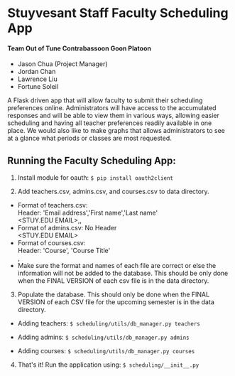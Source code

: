 # Stuyvesant Staff Faculty Scheduling App

#### Team  Out of Tune Contrabassoon Goon Platoon
- Jason Chua (Project Manager)
- Jordan Chan
- Lawrence Liu
- Fortune Soleil

A Flask driven app that will allow faculty to submit their scheduling preferences online. Administrators will have access to the accumulated responses and will be able to view them in various ways, allowing easier scheduling and having all teacher preferences readily available in one place. We would also like to make graphs that allows administrators to see at a glance what periods or classes are most requested.

## Running the Faculty Scheduling App:
1) Install module for oauth: `$ pip install oauth2client`

2) Add teachers.csv, admins.csv, and courses.csv to data directory.

- Format of teachers.csv:  
  Header: 'Email address','First name','Last name'  
  <STUY.EDU EMAIL>,<FIRST NAME>,<LAST NAME>
- Format of admins.csv:
  No Header  
  <STUY.EDU EMAIL>  
- Format of courses.csv:  
  Header: 'Course', 'Course Title'  
  <COURSE CODE>, <COURSE NAME>  
- Make sure the format and names of each file are correct or else the information will not be added to the database. This should be only  done when the FINAL VERSION of each csv file is in the data directory.

3) Populate the database. This should only be done when the FINAL VERSION of each CSV file for the upcoming semester is in the data directory.

- Adding teachers: `$ scheduling/utils/db_manager.py teachers`

- Adding admins: `$ scheduling/utils/db_manager.py admins`

- Adding courses: `$ scheduling/utils/db_manager.py courses`

4) That's it! Run the application using: `$ scheduling/__init__.py`
